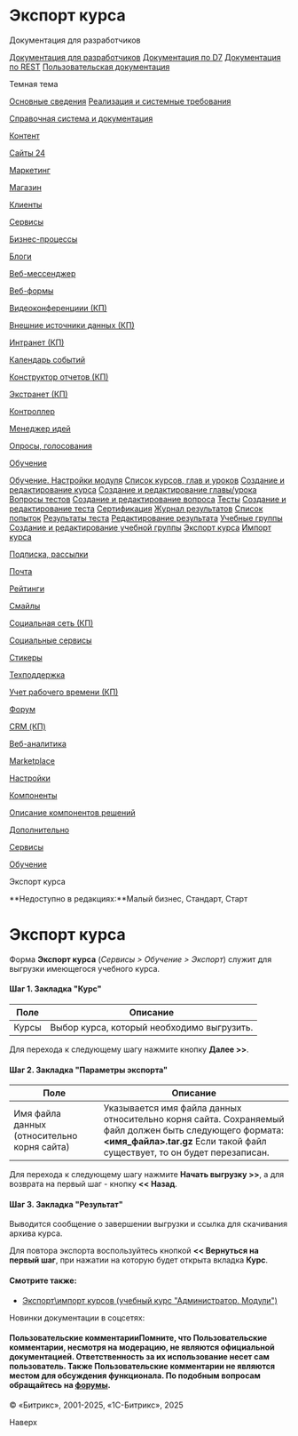 # Экспорт курса

Документация для разработчиков

[Документация для разработчиков](https://dev.1c-bitrix.ru/api_help/)
[Документация по D7](https://dev.1c-bitrix.ru/api_d7/)
[Документация по REST](https://dev.1c-bitrix.ru/rest_help/)
[Пользовательская документация](https://dev.1c-bitrix.ru/user_help/)

Темная тема

[Основные сведения](/user_help/index.php)
[Реализация и системные требования](/user_help/reqintro.php)

[Справочная система и документация](/user_help/help/index.php)

[Контент](/user_help/content/index.php)

[Сайты 24](/user_help/sites24/index.php)

[Маркетинг](/user_help/marketing/index.php)

[Магазин](/user_help/store/index.php)

[Клиенты](/user_help/clients/index.php)

[Сервисы](/user_help/service/index.php)

[Бизнес-процессы](/user_help/service/bizproc/index.php)

[Блоги](/user_help/service/blogs/index.php)

[Веб-мессенджер](/user_help/service/im/index.php)

[Веб-формы](/user_help/service/form/index.php)

[Видеоконференциии (КП)](/user_help/service/video/index.php)

[Внешние источники данных (КП)](/user_help/service/xdi/index.php)

[Интранет (КП)](/user_help/service/intranet/index.php)

[Календарь событий](/user_help/service/event_calendar/index.php)

[Конструктор отчетов (КП)](/user_help/service/report/index.php)

[Экстранет (КП)](/user_help/service/extranet/index.php)

[Контроллер](/user_help/service/controller/index.php)

[Менеджер идей](/user_help/service/idea/index.php)

[Опросы, голосования](/user_help/service/vote/index.php)

[Обучение](/user_help/service/learning/index.php)

[Обучение. Настройки модуля](/user_help/service/learning/settings.php)
[Список курсов, глав и уроков](/user_help/service/learning/learn_unilesson_admin.php)
[Создание и редактирование курса](/user_help/service/learning/learn_course_edit.php)
[Создание и редактирование главы/урока](/user_help/service/learning/learn_unilesson_edit.php)
[Вопросы тестов](/user_help/service/learning/learn_question_admin.php)
[Создание и редактирование вопроса](/user_help/service/learning/learn_question_edit.php)
[Тесты](/user_help/service/learning/learn_test_admin.php)
[Создание и редактирование теста](/user_help/service/learning/learn_test_edit.php)
[Сертификация](/user_help/service/learning/learn_certification_admin.php)
[Журнал результатов](/user_help/service/learning/learn_gradebook_admin.php)
[Список попыток](/user_help/service/learning/learn_attempt_admin.php)
[Результаты теста](/user_help/service/learning/learn_test_result_admin.php)
[Редактирование результата](/user_help/service/learning/learn_test_result_edit.php)
[Учебные группы](/user_help/service/learning/learn_group_admin.php)
[Создание и редактирование учебной группы](/user_help/service/learning/learn_group_edit.php)
[Экспорт курса](/user_help/service/learning/learn_export.php)
[Импорт курса](/user_help/service/learning/learn_import.php)

[Подписка, рассылки](/user_help/service/subscribe/index.php)

[Почта](/user_help/service/mail/index.php)

[Рейтинги](/user_help/service/rating/index.php)

[Смайлы](/user_help/service/smile/index.php)

[Социальная сеть (КП)](/user_help/service/socialnetwork/index.php)

[Социальные сервисы](/user_help/service/socialservices/index.php)

[Стикеры](/user_help/service/stickers/index.php)

[Техподдержка](/user_help/service/support/index.php)

[Учет рабочего времени (КП)](/user_help/service/timeman/index.php)

[Форум](/user_help/service/forum/index.php)

[CRM (КП)](/user_help/service/crm/index.php)

[Веб-аналитика](/user_help/statistic/index.php)

[Marketplace](/user_help/marketplace/index.php)

[Настройки](/user_help/settings/index.php)

[Компоненты](/user_help/components/index.php)

[Описание компонентов решений](/user_help/description_decisions/index.php)

[Дополнительно](/user_help/additional/index.php)

[Сервисы](/user_help/service/index.php)

[Обучение](/user_help/service/learning/index.php)

Экспорт курса

**Недоступно в редакциях:**Малый бизнес, Стандарт, Старт

# Экспорт курса

Форма **Экспорт курса** (*Сервисы > Обучение > Экспорт*) служит для выгрузки имеющегося учебного курса.

#### Шаг 1. Закладка "Курс"

| Поле | Описание |
| --- | --- |
| Курсы | Выбор курса, который необходимо выгрузить. |

Для перехода к следующему шагу нажмите кнопку **Далее >>**.

#### Шаг 2. Закладка "Параметры экспорта"

| Поле | Описание |
| --- | --- |
| Имя файла данных (относительно корня сайта) | Указывается имя файла данных относительно корня сайта. Сохраняемый файл должен быть следующего формата: **<имя\_файла>.tar.gz**   Если такой файл существует, то он будет перезаписан. |

Для перехода к следующему шагу нажмите **Начать
выгрузку >>**, а для возврата на первый шаг - кнопку **<< Назад**.

#### Шаг 3. Закладка "Результат"

Выводится сообщение о завершении выгрузки и ссылка для скачивания архива курса.

Для повтора экспорта воспользуйтесь кнопкой **<< Вернуться на первый шаг**, при нажатии на которую будет открыта вкладка **Курс**.

#### Смотрите также:

* [Экспорт\импорт курсов (учебный курс "Администратор. Модули")](https://dev.1c-bitrix.ru/learning/course/index.php?COURSE_ID=41&LESSON_ID=2878)

Новинки документации в соцсетях:

#### Пользовательские комментарииПомните, что Пользовательские комментарии, несмотря на модерацию, не являются официальной документацией. Ответственность за их использование несет сам пользователь. Также Пользовательские комментарии не являются местом для обсуждения функционала. По подобным вопросам обращайтесь на [форумы](http://dev.1c-bitrix.ru/community/forums/group1/).

© «Битрикс», 2001-2025, «1С-Битрикс», 2025

Наверх